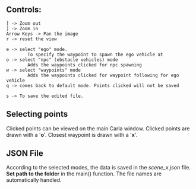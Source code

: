 ## Controls:

    [ -> Zoom out
    ] -> Zoom in
    Arrow Keys -> Pan the image
    r -> reset the view

    e -> select "ego" mode.
            To specify the waypoint to spawn the ego vehicle at
    o -> select "npc" (obstacle vehicles) mode
            Adds the waypoints clicked for npc spawning
    w -> select "waypoints" mode
            Adds the waypoints clicked for waypoint following for ego vehicle
    q -> comes back to default mode. Points clicked will not be saved

    s -> To save the edited file.

## Selecting points
Clicked points can be viewed on the main Carla window. 
Clicked points are drawn with a '**o**'. Closest waypoint is drawn with a '**x**'.

## JSON File
According to the selected modes, the data is saved in the *scene_x.json* file. **Set path to the folder** in the main() function. The file names are automatically handled.
